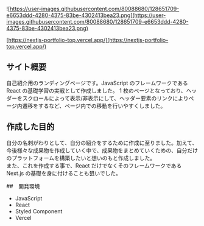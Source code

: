 ![https://user-images.githubusercontent.com/80088680/128651709-e6653ddd-4280-4375-83be-4302413bea23.png](https://user-images.githubusercontent.com/80088680/128651709-e6653ddd-4280-4375-83be-4302413bea23.png)

[https://nextjs-portfolio-top.vercel.app/](https://nextjs-portfolio-top.vercel.app/)

## サイト概要

自己紹介用のランディングページです。JavaScript のフレームワークである React の基礎学習の実戦として作成しました。
1 枚のページとなっており、ヘッダーをスクロールによって表示/非表示にして、ヘッダー要素のリンクによりページ内遷移をするなど、ページ内での移動を行いやすくしました。

## 作成した目的

自分の名刺がわりとして、自分の紹介をするために作成に至りました。加えて、今後様々な成果物を作成していく中で、成果物をまとめていくための、自分だけのプラットフォームを構築したいと想いのもと作成しました。  
 また、これを作成する事で、React だけでなくそのフレームワークである Next.js の基礎を身に付けることも狙いでした。

##　開発環境

- JavaScript
- React
- Styled Component
- Vercel

